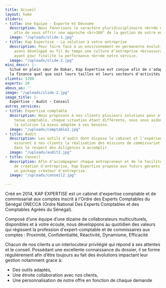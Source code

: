 ```yaml
---
title: Accueil
layout: home
sliders:
- title: Une Equipe - Experte et Dévouée
  description: Nous favorisons le caractère pluridisciplinaire <br>de nos collaborateurs
    afin de vous offrir une approche <br>360° de la gestion de votre entreprise...
  image: "/uploads/slide-1.jpg"
- title: Kap Expertise - La solution à votre entreprise
  description: Pour faire face à un environnement en permanente évolution, <br>nous
    avons développé au fil du temps une culture d’entreprise <br>assurant des valeurs
    ayant pour finalité la performance <br>de notre service.
  image: "/uploads/slide-2.jpg"
mini_descr: |-
  Situé en plein cœur de Dakar, Kap Expertise est conçue afin de s'adapter à l'ensemble des acteurs de
  la finance quel que soit leurs tailles et leurs secteurs d'activités.
clients: 1200
experts: 20
abous_us: ''
image: "/uploads/slide-2.jpg"
image_title: |-
  Expertise - Audit - Conseil
autres_services:
- title: Expertise comptable
  description: Nous proposons à nos clients plusieurs solutions pour effectuer la
    tenue comptable, chaque situation étant différente, nous vous aidons à rechercher
    la solution la mieux adaptée à vos besoins.
  image: "/uploads/comptable2.jpg"
- title: Audit
  description: Les outils d'audit dont dispose le cabinet et l'expérience de nos collaborateurs
    assurent à nos clients la réalisation des missions de commissariat aux comptes
    dans le respect des diligences à accomplir.
  image: "/uploads/audit2.jpg"
- title: Conseil
  description: Afin d'accompagner chaque entrepreneur et de le faciliter dans sa démarche
    de création d'entreprise, Kap Expertise propose aux futurs gérants ou dirigeants
    un package créateur d'entreprise.
  image: "/uploads/conseil2.jpg"

---
```

<p class="text-justify">Créé en 2014, KAP EXPERTISE est un cabinet d'expertise comptable et de commissariat aux comptes inscrit à l'Ordre des Experts Comptables du Sénégal ONECCA (Ordre National Des Experts Comptables
et des Comptables Agréés du Sénégal).</p><p class="text-justify">Composé d’une équipe d’une dizaine de collaborateurs multiculturels, disponibles et à votre écoute, nous développons au quotidien des valeurs qui régissent la profession d'expert-comptable et de commissaires aux comptes : Proximité, Confidentialité, Réactivité, Dynamisme, Efficacité</p><p class="text-justify">Chacun de nos clients a un interlocuteur privilégié qui répond à ses attentes et le conseil. Possédant une excellente connaissance du dossier, il se forme régulièrement afin d’être toujours au fait des évolutions impactant leur gestion notamment grace à:</p>
<ul class=\"list-icons\"><li><i class=\"icon-check pr-10\"></i> Des outils adaptés,</li><li><i class=\"icon-check pr-10\"></i>Une étroite collaboration avec nos clients,</li><li><i class=\"icon-check pr-10\"></i> Une personnalisation de notre offre en fonction de chaque demande</li></ul>